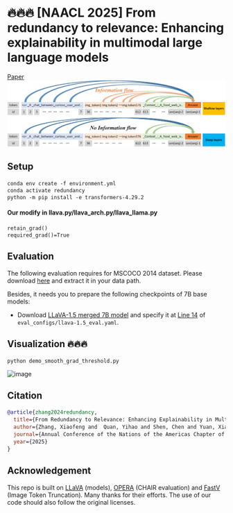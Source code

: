 # 🔥🔥🔥 [NAACL 2025] From redundancy to relevance: Enhancing explainability in multimodal large language models

[Paper](https://arxiv.org/abs/2406.06579)
![image](https://github.com/zhangbaijin/From-Redundancy-to-Relevance/blob/main/information-flow.png)


## Setup

```
conda env create -f environment.yml
conda activate redundancy
python -m pip install -e transformers-4.29.2
```
#### Our modify in llava.py/llava_arch.py/llava_llama.py
```
retain_grad()
required_grad()=True 
```

## Evaluation

The following evaluation requires for MSCOCO 2014 dataset. Please download [here](https://cocodataset.org/#home) and extract it in your data path.

Besides, it needs you to prepare the following checkpoints of 7B base models:

- Download [LLaVA-1.5 merged 7B model](https://huggingface.co/liuhaotian/llava-v1.5-7b) and specify it at [Line 14](https://github.com/shikiw/OPERA/blob/bf18aa9c409f28b31168b0f71ebf8457ae8063d5/eval_configs/llava-1.5_eval.yaml#L14) of `eval_configs/llava-1.5_eval.yaml`.


## Visualization 🔥🔥🔥

```
python demo_smooth_grad_threshold.py
```
![image](https://github.com/zhangbaijin/From-Redundancy-to-Relevance/blob/main/horse.png)


## Citation
```bibtex
@article{zhang2024redundancy,
  title={From Redundancy to Relevance: Enhancing Explainability in Multimodal Large Language Models},
  author={Zhang, Xiaofeng and  Quan, Yihao and Shen, Chen and Yuan, Xiaosong and Yan, Shaotian and Xie, Liang and Wang, Wenxiao and Gu, Chaochen and Tang, Hao and Ye, Jieping},
  journal={Annual Conference of the Nations of the Americas Chapter of the Association for Computational Linguistics},
  year={2025}
}
```
## Acknowledgement

This repo is built on [LLaVA](https://github.com/haotian-liu/LLaVA) (models), [OPERA](https://github.com/shikiw/OPERA) (CHAIR evaluation) and [FastV](https://github.com/pkunlp-icler/FastV) (Image Token Truncation). Many thanks for their efforts. The use of our code should also follow the original licenses.

